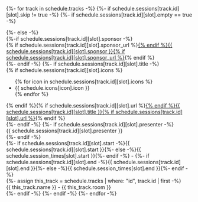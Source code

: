 {%- for track in schedule.tracks -%}
  {%- if schedule.sessions[track.id][slot].skip != true -%}
    {%- if schedule.sessions[track.id][slot].empty == true -%}
      <div class="empty {% if schedule.sessions[track.id][slot].length > 1 %}rows-{{ schedule.sessions[track.id][slot].length }}{% endif %}"></div>
    {%- else -%}
      <div class="session {{ track.id }} {% if schedule.sessions[track.id][slot].length > 1 %}rows-{{ schedule.sessions[track.id][slot].length }}{% endif %}">
        {%-if schedule.sessions[track.id][slot].sponsor -%}<div class="sponsor">{% if schedule.sessions[track.id][slot].sponsor_url %}<a href="{{ schedule.sessions[track.id][slot].sponsor_url }}" >{% endif %}{{ schedule.sessions[track.id][slot].sponsor }}{% if schedule.sessions[track.id][slot].sponsor_url %}</a>{% endif %}</div>{%- endif -%}
        {%- if schedule.sessions[track.id][slot].title -%}<div class="title">{% if schedule.sessions[track.id][slot].icons %}<div class="icon-tags"><ul>{% for icon in schedule.sessions[track.id][slot].icons %}<li aria-label="{{ schedule.icons[icon].label }}"><span aria-hidden="true">{{ schedule.icons[icon].icon }}</span></li>{% endfor %}</ul></div>{% endif %}{% if schedule.sessions[track.id][slot].url %}<a href="{{ schedule.sessions[track.id][slot].url }}" x-target="{{ schedule.sessions[track.id][slot].url | split: '#' | last }}">{% endif %}{{ schedule.sessions[track.id][slot].title }}{% if schedule.sessions[track.id][slot].url %}</a>{% endif %}</div>{%- endif -%}
        {%- if schedule.sessions[track.id][slot].presenter -%}<div class="presenter">{{ schedule.sessions[track.id][slot].presenter }}</div>{%- endif -%}
        <div class="times">{%- if schedule.sessions[track.id][slot].start -%}{{ schedule.sessions[track.id][slot].start }}{%- else -%}{{ schedule.session_times[slot].start }}{%- endif -%} - {%- if schedule.sessions[track.id][slot].end -%}{{ schedule.sessions[track.id][slot].end }}{%- else -%}{{ schedule.session_times[slot].end }}{%- endif -%}</div>
        {%- assign this_track = schedule.tracks | where: "id", track.id | first -%}
        <div class="room">{{ this_track.name }} - {{ this_track.room }}</div>
      </div>
    {%- endif -%}
  {%- endif -%}
{%- endfor -%}